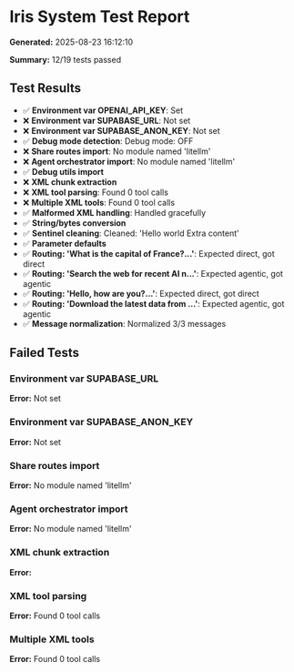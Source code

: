 # Iris System Test Report

**Generated:** 2025-08-23 16:12:10

**Summary:** 12/19 tests passed

## Test Results

- ✅ **Environment var OPENAI_API_KEY**: Set
- ❌ **Environment var SUPABASE_URL**: Not set
- ❌ **Environment var SUPABASE_ANON_KEY**: Not set
- ✅ **Debug mode detection**: Debug mode: OFF
- ❌ **Share routes import**: No module named 'litellm'
- ❌ **Agent orchestrator import**: No module named 'litellm'
- ✅ **Debug utils import**
- ❌ **XML chunk extraction**
- ❌ **XML tool parsing**: Found 0 tool calls
- ❌ **Multiple XML tools**: Found 0 tool calls
- ✅ **Malformed XML handling**: Handled gracefully
- ✅ **String/bytes conversion**
- ✅ **Sentinel cleaning**: Cleaned: 'Hello world
Extra content'
- ✅ **Parameter defaults**
- ✅ **Routing: 'What is the capital of France?...'**: Expected direct, got direct
- ✅ **Routing: 'Search the web for recent AI n...'**: Expected agentic, got agentic
- ✅ **Routing: 'Hello, how are you?...'**: Expected direct, got direct
- ✅ **Routing: 'Download the latest data from ...'**: Expected agentic, got agentic
- ✅ **Message normalization**: Normalized 3/3 messages

## Failed Tests

### Environment var SUPABASE_URL
**Error:** Not set

### Environment var SUPABASE_ANON_KEY
**Error:** Not set

### Share routes import
**Error:** No module named 'litellm'

### Agent orchestrator import
**Error:** No module named 'litellm'

### XML chunk extraction
**Error:** 

### XML tool parsing
**Error:** Found 0 tool calls

### Multiple XML tools
**Error:** Found 0 tool calls

